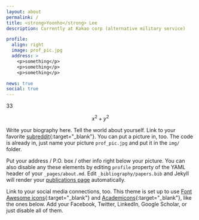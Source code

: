```yaml
---
layout: about
permalink: /
title: <strong>Yoonho</strong> Lee
description: Currently at Kakao corp (alternative military service)

profile:
  align: right
  image: prof_pic.jpg
  address: >
    <p>something</p>
    <p>something</p>
    <p>something</p>

news: true
social: true
---
```


$33$

$$ x^2+y^2 $$

Write your biography here. Tell the world about yourself. Link to your favorite [subreddit](http://reddit.com){:target="\_blank"}. You can put a picture in, too. The code is already in, just name your picture `prof_pic.jpg` and put it in the `img/` folder.

Put your address / P.O. box / other info right below your picture. You can also disable any these elements by editing `profile` property of the YAML header of your `_pages/about.md`. Edit `_bibliography/papers.bib` and Jekyll will render your [publications page](/al-folio/publications/) automatically.

Link to your social media connections, too. This theme is set up to use [Font Awesome icons](http://fortawesome.github.io/Font-Awesome/){:target="\_blank"} and [Academicons](https://jpswalsh.github.io/academicons/){:target="\_blank"}, like the ones below. Add your Facebook, Twitter, LinkedIn, Google Scholar, or just disable all of them.
